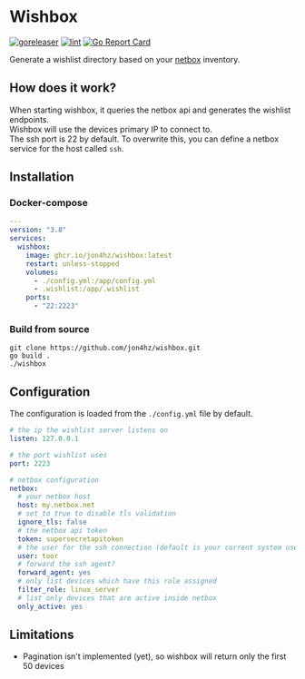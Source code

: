 # Wishbox
[![goreleaser](https://github.com/jon4hz/wishbox/actions/workflows/goreleaser.yml/badge.svg)](https://github.com/jon4hz/wishbox/actions/workflows/goreleaser.yml)
[![lint](https://github.com/jon4hz/wishbox/actions/workflows/lint.yml/badge.svg)](https://github.com/jon4hz/wishbox/actions/workflows/lint.yml)
[![Go Report Card](https://goreportcard.com/badge/github.com/jon4hz/wishbox)](https://goreportcard.com/report/github.com/jon4hz/wishbox)


Generate a wishlist directory based on your [netbox](https://github.com/netbox-community/netbox) inventory.

## How does it work?
When starting wishbox, it queries the netbox api and generates the wishlist endpoints.  
Wishbox will use the devices primary IP to connect to.  
The ssh port is 22 by default. To overwrite this, you can define a netbox service for the host called `ssh`.

## Installation
### Docker-compose
```yaml
---
version: "3.8"
services:
  wishbox:
    image: ghcr.io/jon4hz/wishbox:latest
    restart: unless-stopped
    volumes:
      - ./config.yml:/app/config.yml
      - .wishlist:/app/.wishlist
    ports:
      - "22:2223"
```
### Build from source
```
git clone https://github.com/jon4hz/wishbox.git
go build .
./wishbox
```

## Configuration
The configuration is loaded from the `./config.yml` file by default.

```yaml
# the ip the wishlist server listens on
listen: 127.0.0.1

# the port wishlist uses
port: 2223

# netbox configuration
netbox:
  # your netbox host
  host: my.netbox.net
  # set to true to disable tls validation
  ignore_tls: false
  # the netbox api token
  token: supersecretapitoken
  # the user for the ssh connection (default is your current system user)
  user: toor
  # forward the ssh agent?
  forward_agent: yes
  # only list devices which have this role assigned
  filter_role: linux_server
  # list only devices that are active inside netbox
  only_active: yes
```

## Limitations
- Pagination isn't implemented (yet), so wishbox will return only the first 50 devices